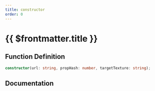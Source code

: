 ```yaml
---
title: constructor
order: 0
---
```


# {{ $frontmatter.title }}

## Function Definition

```ts
constructor(url: string, propHash: number, targetTexture: string);
```

## Documentation

<!--@include: ./parts/constructor.md-->
